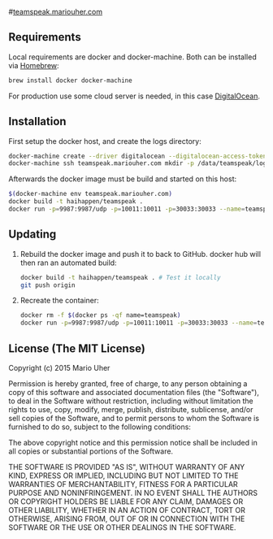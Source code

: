 #[teamspeak.mariouher.com](ts3server://teamspeak.mariouher.com)


## Requirements

Local requirements are docker and docker-machine. Both can be installed via [Homebrew](http://brew.sh):

```sh
brew install docker docker-machine
```

For production use some cloud server is needed, in this case [DigitalOcean](https://www.digitalocean.com).


## Installation

First setup the docker host, and create the logs directory:

```sh
docker-machine create --driver digitalocean --digitalocean-access-token TOKEN --digitalocean-region ams3 teamspeak.mariouher.com
docker-machine ssh teamspeak.mariouher.com mkdir -p /data/teamspeak/logs
```

Afterwards the docker image must be build and started on this host:

```sh
$(docker-machine env teamspeak.mariouher.com)
docker build -t haihappen/teamspeak .
docker run -p=9987:9987/udp -p=10011:10011 -p=30033:30033 --name=teamspeak -v /data/teamspeak:/data/teamspeak haihappen/teamspeak
```


## Updating

1. Rebuild the docker image and push it to back to GitHub. docker hub will then ran an automated build:

    ```sh
    docker build -t haihappen/teamspeak . # Test it locally
    git push origin
	```

3. Recreate the container:

   ```sh
   docker rm -f $(docker ps -qf name=teamspeak)
   docker run -p=9987:9987/udp -p=10011:10011 -p=30033:30033 --name=teamspeak -v /data/teamspeak:/data/teamspeak haihappen/teamspeak
   ```


## License (The MIT License)

Copyright (c) 2015 Mario Uher

Permission is hereby granted, free of charge, to any person obtaining a copy
of this software and associated documentation files (the "Software"), to deal
in the Software without restriction, including without limitation the rights
to use, copy, modify, merge, publish, distribute, sublicense, and/or sell
copies of the Software, and to permit persons to whom the Software is
furnished to do so, subject to the following conditions:

The above copyright notice and this permission notice shall be included in
all copies or substantial portions of the Software.

THE SOFTWARE IS PROVIDED "AS IS", WITHOUT WARRANTY OF ANY KIND, EXPRESS OR
IMPLIED, INCLUDING BUT NOT LIMITED TO THE WARRANTIES OF MERCHANTABILITY,
FITNESS FOR A PARTICULAR PURPOSE AND NONINFRINGEMENT.  IN NO EVENT SHALL THE
AUTHORS OR COPYRIGHT HOLDERS BE LIABLE FOR ANY CLAIM, DAMAGES OR OTHER
LIABILITY, WHETHER IN AN ACTION OF CONTRACT, TORT OR OTHERWISE, ARISING FROM,
OUT OF OR IN CONNECTION WITH THE SOFTWARE OR THE USE OR OTHER DEALINGS IN
THE SOFTWARE.
